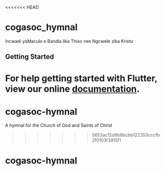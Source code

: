 <<<<<<< HEAD
# cogasoc_hymnal

Incwadi yaMaculo e Bandla lika Thixo nee Ngcwele zika Kristu

## Getting Started

For help getting started with Flutter, view our online
[documentation](https://flutter.io/).
=======
# cogasoc-hymnal
A hymnal for the Church of God and Saints of Christ
>>>>>>> 5653ac12d9b8bcbb122353cccfb2f0103f3915f1
# cogasoc-hymnal
